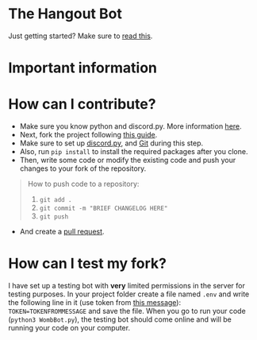 # The Hangout Bot

Just getting started? Make sure to [read this](https://github.com/BenWomble/TheHangoutBot/info).

# Important information


# How can I contribute?

 - Make sure you know python and discord.py. More information [here](https://discordpy.readthedocs.io/en/stable/index.html).
 - Next, fork the project following [this guide](https://docs.github.com/en/get-started/quickstart/fork-a-repo).
 - Make sure to set up [discord.py](https://discordpy.readthedocs.io/en/stable/intro.html), and [Git](https://git-scm.com/) during this step.
 - Also, run `pip install` to install the required packages after you clone.
 - Then, write some code or modify the existing code and push your changes to your fork of the repository.

> How to push code to a repository:
> 1. `git add .`
> 2. `git commit -m "BRIEF CHANGELOG HERE"`
> 3. `git push`

 - And create a [pull request](https://docs.github.com/en/github/collaborating-with-pull-requests/proposing-changes-to-your-work-with-pull-requests/creating-a-pull-request).

# How can I test my fork?
I have set up a testing bot with **very** limited permissions in the server for testing purposes. In your project folder create a file named `.env` and write the following line in it (use token from [this message](https://discord.com/channels/882719457963831377/882947607696121918/882960700035702834)): `TOKEN=TOKENFROMMESSAGE` and save the file. When you go to run your code (`python3 WombBot.py`), the testing bot should come online and will be running your code on your computer.
 
